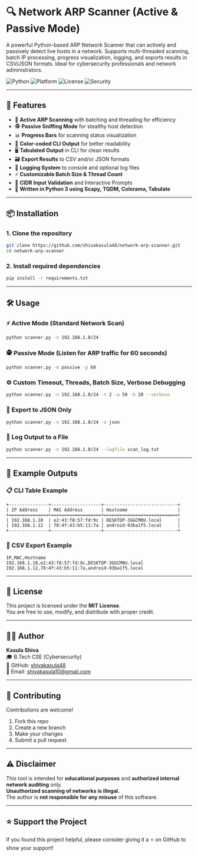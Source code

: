 

# 🔍 Network ARP Scanner (Active & Passive Mode)

A powerful Python-based ARP Network Scanner that can actively and passively detect live hosts in a network. Supports multi-threaded scanning, batch IP processing, progress visualization, logging, and exports results in CSV/JSON formats. Ideal for cybersecurity professionals and network administrators.

![Python](https://img.shields.io/badge/Python-3.10+-blue.svg)
![Platform](https://img.shields.io/badge/Platform-Windows%20%7C%20Linux-lightgrey)
![License](https://img.shields.io/badge/License-MIT-green)
![Security](https://img.shields.io/badge/Use-Ethical-red)

---

## 🚀 Features

- 🔧 **Active ARP Scanning** with batching and threading for efficiency  
- 🕵️ **Passive Sniffing Mode** for stealthy host detection  
- 📊 **Progress Bars** for scanning status visualization  
- 🌈 **Color-coded CLI Output** for better readability  
- 🖥️ **Tabulated Output** in CLI for clean results  
- 🗃️ **Export Results** to CSV and/or JSON formats  
- 📝 **Logging System** to console and optional log files  
- ⚡ **Customizable Batch Size & Thread Count**  
- 📡 **CIDR Input Validation** and Interactive Prompts  
- 🐍 **Written in Python 3 using Scapy, TQDM, Colorama, Tabulate**  

---

## 📦 Installation

### 1. Clone the repository

```bash
git clone https://github.com/shivakasula48/network-arp-scanner.git
cd network-arp-scanner
```

### 2. Install required dependencies

```bash
pip install -r requirements.txt
```



---

## 🛠️ Usage

### ⚡ Active Mode (Standard Network Scan)

```bash
python scanner.py -n 192.168.1.0/24
```

### 🕵️ Passive Mode (Listen for ARP traffic for 60 seconds)

```bash
python scanner.py -m passive -p 60
```

### ⚙️ Custom Timeout, Threads, Batch Size, Verbose Debugging

```bash
python scanner.py -n 192.168.1.0/24 -t 2 -w 50 -b 20 --verbose
```

### 💾 Export to JSON Only

```bash
python scanner.py -n 192.168.1.0/24 -o json
```

### 📝 Log Output to a File

```bash
python scanner.py -n 192.168.1.0/24 --logfile scan_log.txt
```

---

## 📂 Example Outputs

### 📋 CLI Table Example

```
+---------------+-------------------+----------------------------+
| IP Address    | MAC Address       | Hostname                   |
+===============+===================+============================+
| 192.168.1.10  | e2:43:f8:57:fd:9c | DESKTOP-3GGCM0U.local      |
| 192.168.1.12  | 78:4f:43:b5:11:7a | android-93ba1f5.local      |
+---------------+-------------------+----------------------------+
```

### 📁 CSV Export Example

```
IP,MAC,Hostname
192.168.1.10,e2:43:f8:57:fd:9c,DESKTOP-3GGCM0U.local
192.168.1.12,78:4f:43:b5:11:7a,android-93ba1f5.local
```

---

## 📜 License

This project is licensed under the **MIT License**.  
You are free to use, modify, and distribute with proper credit.

---

## 👨‍💻 Author

**Kasula Shiva**  
🎓 B.Tech CSE (Cybersecurity)  
🔗 GitHub: [shivakasula48](https://github.com/shivakasula48)  
📧 Email: [shivakasula10@gmail.com](mailto:shivakasula10@gmail.com)

---

## 🙌 Contributing

Contributions are welcome!

1. Fork this repo  
2. Create a new branch  
3. Make your changes  
4. Submit a pull request  

---

## ⚠️ Disclaimer

This tool is intended for **educational purposes** and **authorized internal network auditing** only.  
**Unauthorized scanning of networks is illegal.**  
The author is **not responsible for any misuse** of this software.

---

## ⭐ Support the Project

If you found this project helpful, please consider giving it a ⭐ on GitHub to show your support!
